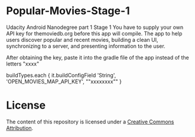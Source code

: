 # Popular-Movies-Stage-1
Udacity Android Nanodegree part 1 Stage 1
You have to supply your own API key for themoviedb.org before this app will compile. 
The app to help users discover popular and recent movies, building a clean UI, synchronizing to a server, and presenting information to the user.

After obtaining the key, paste it into the gradle file of the app instead of the letters "xxxx"

buildTypes.each {
        it.buildConfigField 'String', 'OPEN_MOVIES_MAP_API_KEY', "\"xxxxxxxx\""
    }

# License

The content of this repository is licensed under a [Creative Commons Attribution](creativecommons.org/licenses/by/3.0/us/).

